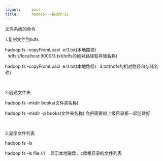 ```yaml
---
layout:     post
title:      hadoop---基础学习1
---
```

<div id="article_content" class="article_content clearfix csdn-tracking-statistics" data-pid="blog" data-mod="popu_307" data-dsm="post">
								            <link rel="stylesheet" href="https://csdnimg.cn/release/phoenix/template/css/ck_htmledit_views-f76675cdea.css">
						<div class="htmledit_views" id="content_views">
                
<p>文件系统的命令</p>
<p>1.复制文件到hdfs</p>
<p><span></span><span></span>hadoop fs -copyFromLoacl  e:\1.txt(本地路径)   hdfs://localhost:9000/3.txt(hdfs的绝对路径和存储名称)</p>
<p><span></span>hadoop fs -copyFromLoacl  e:\1.txt(本地路径)   3.txt(hdfs的相对路径和存储名称)<br></p>
<p><br></p>
<p>2.创建文件夹</p>
<p><span></span>hadoop fs -mkdir books(文件夹名称)</p>
<p><span></span>hadoop fs -mkdir -p books(文件夹名称) 会把需要的上级目录都一起创建好<br></p>
<p><br></p>
<p>3.显示文件列表</p>
<p><span></span>hadoop fs -ls</p>
<p><span></span>hadoop fs -ls file:///    显示本地磁盘，c盘根目录的文件列表</p>
            </div>
                </div>